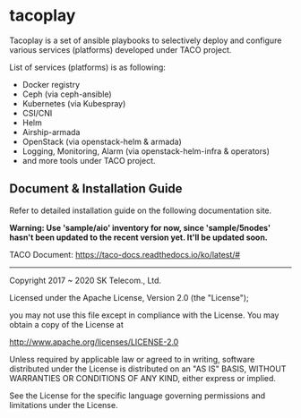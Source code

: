 # tacoplay 

Tacoplay is a set of ansible playbooks to selectively deploy and configure various services (platforms) developed under TACO project. 

List of services (platforms) is as following: 

* Docker registry
* Ceph (via ceph-ansible) 
* Kubernetes (via Kubespray)
* CSI/CNI
* Helm 
* Airship-armada
* OpenStack (via openstack-helm & armada) 
* Logging, Monitoring, Alarm (via openstack-helm-infra & operators)
* and more tools under TACO project. 

## Document & Installation Guide  
Refer to detailed installation guide on the following documentation site.

**Warning: Use 'sample/aio' inventory for now, since 'sample/5nodes' hasn't been updated to the recent version yet. It'll be updated soon.**

TACO Document: https://taco-docs.readthedocs.io/ko/latest/#




---
Copyright 2017 ~ 2020 SK Telecom., Ltd. 

Licensed under the Apache License, Version 2.0 (the "License");

   you may not use this file except in compliance with the License.
   You may obtain a copy of the License at

   http://www.apache.org/licenses/LICENSE-2.0

Unless required by applicable law or agreed to in writing, software distributed under the License is distributed on an "AS IS" BASIS, WITHOUT WARRANTIES OR CONDITIONS OF ANY KIND, either express or implied. 

See the License for the specific language governing permissions and limitations under the License.
